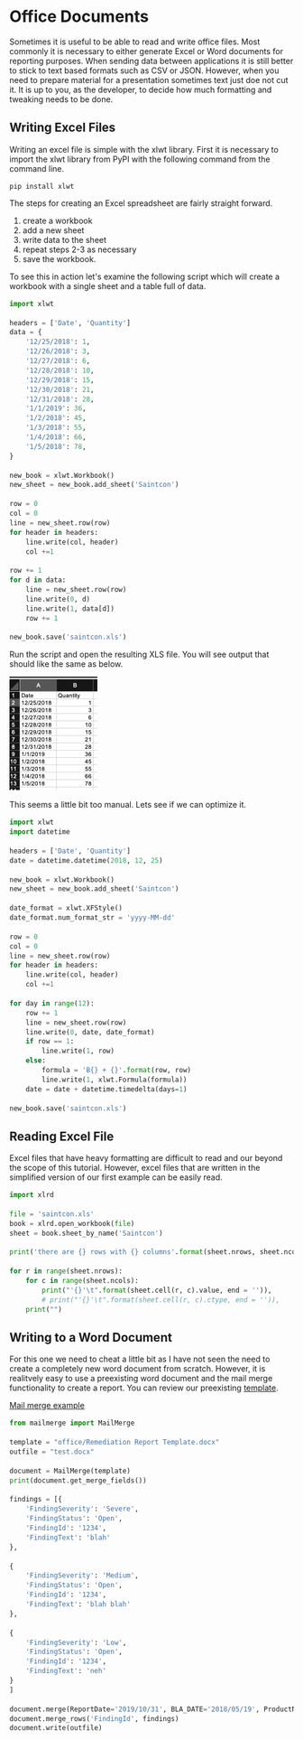 # Office Documents 

Sometimes it is useful to be able to read and write office files.  Most commonly it is necessary to either generate Excel or Word documents for reporting purposes.  When sending data between applications it is still better to stick to text based formats such as CSV or JSON.  However, when you need to prepare material for a presentation sometimes text just doe not cut it. It is up to you, as the developer, to decide how much formatting and tweaking needs to be done. 

## Writing Excel Files
Writing an excel file is simple with the xlwt library.  First it is necessary to import the xlwt library from PyPI with the following command from the command line.

    pip install xlwt

The steps for creating an Excel spreadsheet are fairly straight forward.

1. create a workbook
2. add a new sheet
3. write data to the sheet
4. repeat steps 2-3 as necessary
5. save the workbook.

To see this in action let's examine the following script which will create a workbook with a single sheet and a table full of data.

```python
import xlwt

headers = ['Date', 'Quantity']
data = {
    '12/25/2018': 1,
    '12/26/2018': 3,
    '12/27/2018': 6,
    '12/28/2018': 10,
    '12/29/2018': 15,
    '12/30/2018': 21,
    '12/31/2018': 28,
    '1/1/2019': 36,
    '1/2/2018': 45,
    '1/3/2018': 55,
    '1/4/2018': 66,
    '1/5/2018': 78,
}

new_book = xlwt.Workbook()
new_sheet = new_book.add_sheet('Saintcon')

row = 0
col = 0
line = new_sheet.row(row)
for header in headers:
    line.write(col, header)
    col +=1

row += 1
for d in data:
    line = new_sheet.row(row)
    line.write(0, d)
    line.write(1, data[d])
    row += 1

new_book.save('saintcon.xls')
```

Run the script and open the resulting XLS file.  You will see output that should like the same as below.

![screenshot saintcon.xls](excel_write_1.png)

This seems a little bit too manual.  Lets see if we can optimize it.

``` python
import xlwt
import datetime

headers = ['Date', 'Quantity']
date = datetime.datetime(2018, 12, 25)

new_book = xlwt.Workbook()
new_sheet = new_book.add_sheet('Saintcon')

date_format = xlwt.XFStyle()
date_format.num_format_str = 'yyyy-MM-dd'

row = 0
col = 0
line = new_sheet.row(row)
for header in headers:
    line.write(col, header)
    col +=1

for day in range(12):
    row += 1
    line = new_sheet.row(row)
    line.write(0, date, date_format)
    if row == 1:
        line.write(1, row)
    else: 
        formula = 'B{} + {}'.format(row, row)
        line.write(1, xlwt.Formula(formula))
    date = date + datetime.timedelta(days=1)

new_book.save('saintcon.xls')
```

## Reading Excel File
Excel files that have heavy formatting are difficult to read and our beyond the scope of this tutorial.  However, excel files that are written in the simplified version of our first example can be easily read.

```python
import xlrd

file = 'saintcon.xls'
book = xlrd.open_workbook(file)
sheet = book.sheet_by_name('Saintcon')

print('there are {} rows with {} columns'.format(sheet.nrows, sheet.ncols))

for r in range(sheet.nrows):
    for c in range(sheet.ncols):
        print("'{}'\t".format(sheet.cell(r, c).value, end = '')),
        # print("'{}'\t".format(sheet.cell(r, c).ctype, end = '')),
    print("")
```


## Writing to a Word Document
For this one we need to cheat a little bit as I have not seen the need to create a completely new word document from scratch.  However, it is realitvely easy to use a preexisting word document and the mail merge functionality to create a report.  You can review our preexisting [template](Remediation&#32;Report&#32;Template.docx).

[Mail merge example](mail_merge.py)
```python
from mailmerge import MailMerge

template = "office/Remediation Report Template.docx"
outfile = "test.docx"

document = MailMerge(template)
print(document.get_merge_fields())

findings = [{
    'FindingSeverity': 'Severe',
    'FindingStatus': 'Open',
    'FindingId': '1234',
    'FindingText': 'blah'
},

{
    'FindingSeverity': 'Medium',
    'FindingStatus': 'Open',
    'FindingId': '1234',
    'FindingText': 'blah blah'
},

{
    'FindingSeverity': 'Low',
    'FindingStatus': 'Open',
    'FindingId': '1234',
    'FindingText': 'neh'
}
]

document.merge(ReportDate='2019/10/31', BLA_DATE='2018/05/19', ProductName='My test')
document.merge_rows('FindingId', findings)
document.write(outfile)
```